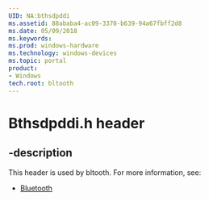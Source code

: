 ```yaml
---
UID: NA:bthsdpddi
ms.assetid: 88ababa4-ac09-3370-b639-94a67fbff2d8
ms.date: 05/09/2018
ms.keywords: 
ms.prod: windows-hardware
ms.technology: windows-devices
ms.topic: portal
product:
- Windows
tech.root: bltooth
---
```


# Bthsdpddi.h header


## -description


This header is used by bltooth. For more information, see:

- [Bluetooth](../_bltooth/index.md)
